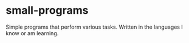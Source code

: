 # small-programs

Simple programs that perform various tasks. Written in the languages I know or am learning.
